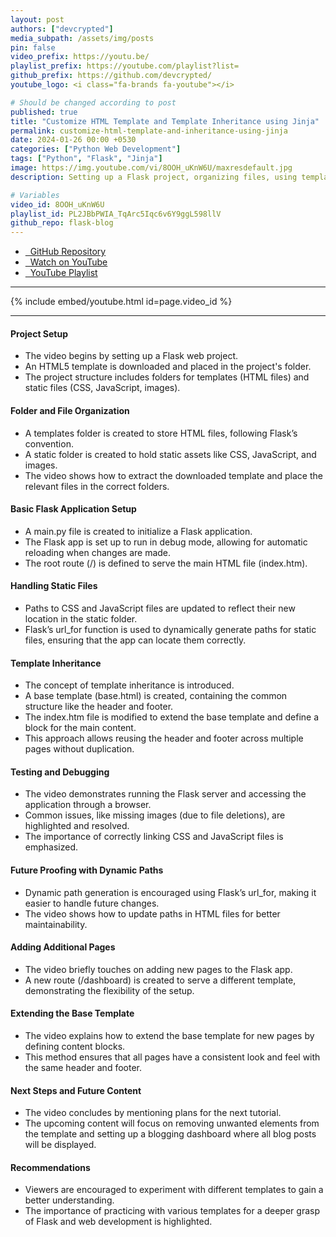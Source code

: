 ```yaml
---
layout: post
authors: ["devcrypted"]
media_subpath: /assets/img/posts
pin: false
video_prefix: https://youtu.be/
playlist_prefix: https://youtube.com/playlist?list=
github_prefix: https://github.com/devcrypted/
youtube_logo: <i class="fa-brands fa-youtube"></i>

# Should be changed according to post
published: true
title: "Customize HTML Template and Template Inheritance using Jinja"
permalink: customize-html-template-and-inheritance-using-jinja
date: 2024-01-26 00:00 +0530
categories: ["Python Web Development"]
tags: ["Python", "Flask", "Jinja"]
image: https://img.youtube.com/vi/8OOH_uKnW6U/maxresdefault.jpg
description: Setting up a Flask project, organizing files, using template inheritance for reusable layouts, and linking static assets, with plans to add more features in future tutorials.

# Variables
video_id: 8OOH_uKnW6U
playlist_id: PL2JBbPWIA_TqArc5Iqc6v6Y9ggL598llV
github_repo: flask-blog
---
```


- [<i class="fa-brands fa-github"></i> &nbsp; GitHub Repository]({{page.github_prefix}}{{page.github_repo}})
- [<i class="fa-brands fa-youtube"></i> &nbsp; Watch on YouTube]({{page.video_prefix}}{{page.video_id}})
- [<i class="fa-solid fa-list"></i> &nbsp; YouTube Playlist]({{page.playlist_prefix}}{{page.playlist_id}})

---

{% include embed/youtube.html id=page.video_id %}

---

#### Project Setup

- The video begins by setting up a Flask web project.
- An HTML5 template is downloaded and placed in the project's folder.
- The project structure includes folders for templates (HTML files) and static files (CSS, JavaScript, images).

#### Folder and File Organization

- A templates folder is created to store HTML files, following Flask’s convention.
- A static folder is created to hold static assets like CSS, JavaScript, and images.
- The video shows how to extract the downloaded template and place the relevant files in the correct folders.

#### Basic Flask Application Setup

- A main.py file is created to initialize a Flask application.
- The Flask app is set up to run in debug mode, allowing for automatic reloading when changes are made.
- The root route (/) is defined to serve the main HTML file (index.htm).

#### Handling Static Files

- Paths to CSS and JavaScript files are updated to reflect their new location in the static folder.
- Flask’s url_for function is used to dynamically generate paths for static files, ensuring that the app can locate them correctly.

#### Template Inheritance

- The concept of template inheritance is introduced.
- A base template (base.html) is created, containing the common structure like the header and footer.
- The index.htm file is modified to extend the base template and define a block for the main content.
- This approach allows reusing the header and footer across multiple pages without duplication.

#### Testing and Debugging

- The video demonstrates running the Flask server and accessing the application through a browser.
- Common issues, like missing images (due to file deletions), are highlighted and resolved.
- The importance of correctly linking CSS and JavaScript files is emphasized.

#### Future Proofing with Dynamic Paths

- Dynamic path generation is encouraged using Flask’s url_for, making it easier to handle future changes.
- The video shows how to update paths in HTML files for better maintainability.

#### Adding Additional Pages

- The video briefly touches on adding new pages to the Flask app.
- A new route (/dashboard) is created to serve a different template, demonstrating the flexibility of the setup.

#### Extending the Base Template

- The video explains how to extend the base template for new pages by defining content blocks.
- This method ensures that all pages have a consistent look and feel with the same header and footer.

#### Next Steps and Future Content

- The video concludes by mentioning plans for the next tutorial.
- The upcoming content will focus on removing unwanted elements from the template and setting up a blogging dashboard where all blog posts will be displayed.

#### Recommendations

- Viewers are encouraged to experiment with different templates to gain a better understanding.
- The importance of practicing with various templates for a deeper grasp of Flask and web development is highlighted.